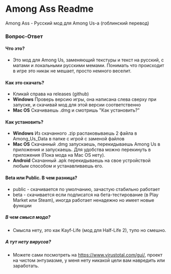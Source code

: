 # Among Ass Readme
Among Ass - Русский мод для Among Us-а (гоблинский перевод)

### Вопрос-Ответ

#### Что это?

- Это мод для Among Us, заменяющий текстуры и текст на русский, с матами и локальными русскими мемами. Понимать что происходит в игре это никак не мешает, просто немного веселит.

#### Как это скачать?

- Кликай справа на releases (github)
- **Windows** Проверь версию игры, она написана слева сверху при запуске, и скачивай мод для этой версии соответственно
- **Mac OS** Скачиваешь .dmg и смотришь "Как установить?"

#### Как установить?

- **Windows** Из скачанного .zip распаковываешь 2 файла в Among_Us_Data в папке с игрой с заменой файлов
- **Mac OS** Скачанный .dmg запускаешь, перекидываешь Among Us в приложения и запускаешь. Для удобства можно перекинуть в приложения (Пока мода на Mac OS нету).
- **Android** Скачанный .apk перекидываешь на свое устройствой любым способом и устанавливаешь его.

#### Beta или Public. В чем разница?

- public - скачивается по умолчанию, зачастую стабильно работает
- beta - скачивается если подписатся на бета-тестирование (в Play Market или  Steam), иногда работает ненадежно но имеет новые функции

##### В чем смысл мода?
- Смысла нету, это как Kayf-Life (мод для Half-Life 2), тупо но смешно.

##### А тут нету вирусов?
- Можете сами посмотреть на https://www.virustotal.com/gui/, проект на чистом энтузиазме, у меня нету никакой цели вам навредить или заработать.
